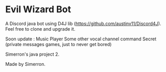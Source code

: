 # Evil Wizard Bot

A Discord java bot using D4J lib (https://github.com/austinv11/Discord4J).
Feel free to clone and upgrade it.

Soon update : 
 Music Player
 Some other vocal channel command
 Secret (private messages games, just to never get bored)

Simerron's java project 2.

Made by Simerron.

